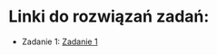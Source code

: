 # Linki do rozwiązań zadań:

- Zadanie 1: [Zadanie 1](https://kingaburak.github.io/zajecia-frontend/zadanie1-hamburger/)
